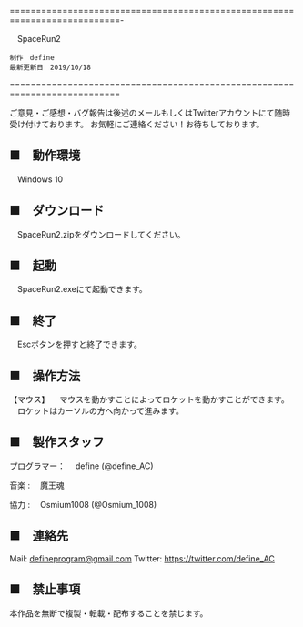 ﻿===========================================================================-

　SpaceRun2

	制作　define
	最新更新日　2019/10/18

===========================================================================

ご意見・ご感想・バグ報告は後述のメールもしくはTwitterアカウントにて随時受け付けております。
お気軽にご連絡ください！お待ちしております。


■　動作環境
---------------------------------------------------------------
　Windows 10


■　ダウンロード
---------------------------------------------------------------
　SpaceRun2.zipをダウンロードしてください。


■　起動
---------------------------------------------------------------
　SpaceRun2.exeにて起動できます。

■　終了
---------------------------------------------------------------
　Escボタンを押すと終了できます。


■　操作方法
---------------------------------------------------------------
【マウス】
　マウスを動かすことによってロケットを動かすことができます。
　ロケットはカーソルの方へ向かって進みます。
　

■　製作スタッフ
---------------------------------------------------------------

プログラマー：
　define (@define_AC)

音楽 :
　魔王魂

協力 :
　Osmium1008 (@Osmium_1008)


■　連絡先
---------------------------------------------------------------
Mail: defineprogram@gmail.com
Twitter: https://twitter.com/define_AC


■　禁止事項
---------------------------------------------------------------
本作品を無断で複製・転載・配布することを禁じます。